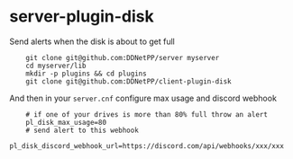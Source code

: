 # server-plugin-disk
Send alerts when the disk is about to get full

        git clone git@github.com:DDNetPP/server myserver
        cd myserver/lib
        mkdir -p plugins && cd plugins
        git clone git@github.com:DDNetPP/client-plugin-disk

And then in your ``server.cnf`` configure max usage and discord webhook

        # if one of your drives is more than 80% full throw an alert
        pl_disk_max_usage=80
        # send alert to this webhook
        pl_disk_discord_webhook_url=https://discord.com/api/webhooks/xxx/xxx
